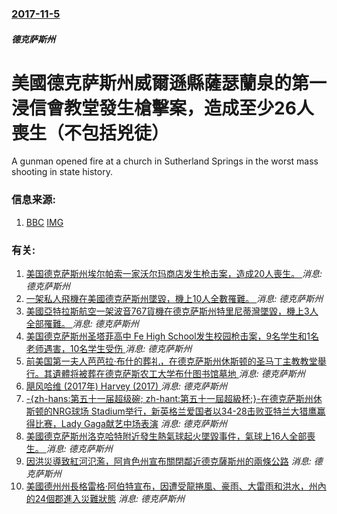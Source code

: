 ### [2017-11-5](/news/2017/11/5/index.md)

##### 德克萨斯州
# 美國德克萨斯州威爾遜縣薩瑟蘭泉的第一浸信會教堂發生槍擊案，造成至少26人喪生（不包括兇徒） 

A gunman opened fire at a church in Sutherland Springs in the worst mass shooting in state history.


### 信息来源:

1. [BBC](http://www.bbc.co.uk/news/world-us-canada-41880511) [IMG](https://ichef.bbci.co.uk/images/ic/1024x576/p05m4snh.jpg)

### 有关:

1. [美国德克萨斯州埃尔帕索一家沃尔玛商店发生枪击案，造成20人喪生。 ](/zh/news/2019/08/3/美国德克萨斯州埃尔帕索一家沃尔玛商店发生枪击案-造成20人喪生.md) _消息: 德克萨斯州_
2. [一架私人飛機在美國德克萨斯州墜毀，機上10人全數罹難。 ](/zh/news/2019/06/30/一架私人飛機在美國德克萨斯州墜毀-機上10人全數罹難.md) _消息: 德克萨斯州_
3. [美國亞特拉斯航空一架波音767貨機在德克萨斯州特里尼蒂灣墜毀，機上3人全部罹難。 ](/zh/news/2019/02/23/美國亞特拉斯航空一架波音767貨機在德克萨斯州特里尼蒂灣墜毀-機上3人全部罹難.md) _消息: 德克萨斯州_
4. [美国德克萨斯州圣塔菲高中 Fe High School发生校园枪击案，9名学生和1名老师遇害，10名学生受伤 ](/zh/news/2018/05/18/美国德克萨斯州圣塔菲高中-Fe-High-School发生校园枪击案-9名学生和1名老师遇害-10名学生受伤.md) _消息: 德克萨斯州_
5. [前美国第一夫人芭芭拉·布什的葬礼，在德克萨斯州休斯顿的圣马丁主教教堂舉行。其遺體将被葬在德克萨斯农工大学布什图书馆墓地 ](/zh/news/2018/04/21/前美国第一夫人芭芭拉-布什的葬礼-在德克萨斯州休斯顿的圣马丁主教教堂舉行-其遺體将被葬在德克萨斯农工大学布什图书馆墓地.md) _消息: 德克萨斯州_
6. [飓风哈维 (2017年) Harvey (2017) ](/zh/news/2017/08/24/飓风哈维-2017年-Harvey-2017.md) _消息: 德克萨斯州_
7. [-{zh-hans:第五十一届超级碗; zh-hant:第五十一屆超級杯;}-在德克萨斯州休斯顿的NRG球场 Stadium举行，新英格兰爱国者以34-28击败亚特兰大猎鹰赢得比赛，Lady Gaga献艺中场表演](/zh/news/2017/02/6/zh-hans-第五十一届超级碗-zh-hant-第五十一屆超級杯-在德克萨斯州休斯顿的NRG球场-Stadi.md) _消息: 德克萨斯州_
8. [美國德克萨斯州洛克哈特附近發生熱氣球起火墜毀事件，氣球上16人全部喪生。 ](/zh/news/2016/07/30/美國德克萨斯州洛克哈特附近發生熱氣球起火墜毀事件-氣球上16人全部喪生.md) _消息: 德克萨斯州_
9. [因洪災導致紅河氾濫，阿肯色州宣布關閉鄰近德克薩斯州的兩條公路](/zh/news/2015/05/29/因洪災導致紅河氾濫-阿肯色州宣布關閉鄰近德克薩斯州的兩條公路.md) _消息: 德克萨斯州_
10. [美國德州州長格雷格·阿伯特宣布，因遭受龍捲風、豪雨、大雷雨和洪水，州內的24個郡進入災難狀態](/zh/news/2015/05/25/美國德州州長格雷格-阿伯特宣布-因遭受龍捲風-豪雨-大雷雨和洪水-州內的24個郡進入災難狀態.md) _消息: 德克萨斯州_
